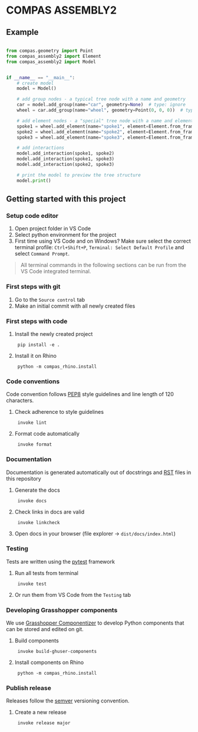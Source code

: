 # COMPAS ASSEMBLY2


## Example



```python

from compas.geometry import Point
from compas_assembly2 import Element
from compas_assembly2 import Model


if __name__ == "__main__":
    # create model
    model = Model()

    # add group nodes - a typical tree node with a name and geometry
    car = model.add_group(name="car", geometry=None)  # type: ignore
    wheel = car.add_group(name="wheel", geometry=Point(0, 0, 0))  # type: ignore

    # add element nodes - a "special" tree node with a name and element
    spoke1 = wheel.add_element(name="spoke1", element=Element.from_frame(1, 10, 1))  # type: ignore
    spoke2 = wheel.add_element(name="spoke2", element=Element.from_frame(5, 10, 1))  # type: ignore
    spoke3 = wheel.add_element(name="spoke3", element=Element.from_frame(10, 10, 1))  # type: ignore

    # add interactions
    model.add_interaction(spoke1, spoke2)
    model.add_interaction(spoke1, spoke3)
    model.add_interaction(spoke2, spoke3)

    # print the model to preview the tree structure
    model.print()

```

## Getting started with this project

### Setup code editor

1. Open project folder in VS Code
2. Select python environment for the project
3. First time using VS Code and on Windows? Make sure select the correct terminal profile: `Ctrl+Shift+P`, `Terminal: Select Default Profile` and select `Command Prompt`.

> All terminal commands in the following sections can be run from the VS Code integrated terminal. 


### First steps with git

1. Go to the `Source control` tab
2. Make an initial commit with all newly created files


### First steps with code

1. Install the newly created project 

        pip install -e .

2. Install it on Rhino

        python -m compas_rhino.install


### Code conventions

Code convention follows [PEP8](https://pep8.org/) style guidelines and line length of 120 characters.

1. Check adherence to style guidelines

        invoke lint

2. Format code automatically

        invoke format


### Documentation

Documentation is generated automatically out of docstrings and [RST](https://www.sphinx-doc.org/en/master/usage/restructuredtext/basics.html) files in this repository

1. Generate the docs

        invoke docs

2. Check links in docs are valid

        invoke linkcheck

3. Open docs in your browser (file explorer -> `dist/docs/index.html`)


### Testing

Tests are written using the [pytest](https://docs.pytest.org/) framework

1. Run all tests from terminal

        invoke test

2. Or run them from VS Code from the `Testing` tab


### Developing Grasshopper components

We use [Grasshopper Componentizer](https://github.com/compas-dev/compas-actions.ghpython_components) to develop Python components that can be stored and edited on git.

1. Build components

        invoke build-ghuser-components

2. Install components on Rhino

        python -m compas_rhino.install


### Publish release

Releases follow the [semver](https://semver.org/spec/v2.0.0.html) versioning convention.

1. Create a new release

        invoke release major


<!-- 
![build](https://github.com/compas-dev/compas_cgal/workflows/build/badge.svg)
[![GitHub - License](https://img.shields.io/github/license/compas-dev/compas_cgal.svg)](https://github.com/compas-dev/compas_cgal)
[![Conda - Latest Release](https://anaconda.org/conda-forge/compas_cgal/badges/version.svg)](https://anaconda.org/conda-forge/compas_cgal)
[![Conda - Platform](https://img.shields.io/conda/pn/conda-forge/compas_cgal)](https://anaconda.org/conda-forge/compas_cgal)

This package provides Python bindings for specific algorithms of CGAL.
The bindings are generated with PyBind11 and data is exchanged using NumPy arrays.

More information is available in the docs:
<https://compas.dev/compas_cgal/>

## Installation

`compas_cgal` is available via `conda-forge` for Windows, OSX, and Linux,
and can be installed using `conda`.

```bash
conda create -n cgal -c conda-forge compas compas_cgal --yes
```

## Dev Install

Create a development environment with the required dependencies using `conda`
and compile and install an editable version of `compas_cgal` using `setuptools`.

**Windows**:

```bash
conda create -n cgal-dev python=3.8 mpir mpfr boost-cpp eigen=3.3 cgal-cpp=5.2 pybind11 compas compas_view2 --yes
conda activate cgal-dev
git clone https://github.com/compas-dev/compas_cgal
cd compas_cgal
pip install -e .
```

**Mac**:

```bash
conda create -n cgal-dev python=3.8 gmp mpfr boost-cpp eigen=3.3 cgal-cpp=5.2 pybind11 compas compas_view2 --yes
conda activate cgal-dev
git clone https://github.com/compas-dev/compas_cgal
cd compas_cgal
pip install -e .
```

> Note that the version of eigen is important and should be `3.3`.

To add a new c++ module to the Python wrapper, or to exclude some of the existing modules during development
you can modify the list of extension modules in `setup.py`.

```python
ext_modules = [
    Extension(
        'compas_cgal._cgal',
        sorted([
            'src/compas_cgal.cpp',
            'src/compas.cpp',
            'src/meshing.cpp',
            'src/booleans.cpp',
            'src/slicer.cpp',
            'src/intersections.cpp',
            'src/measure.cpp',
        ]),
        include_dirs=[
            './include',
            get_eigen_include(),
            get_pybind_include()
        ],
        library_dirs=[
            get_library_dirs(),
        ],
        libraries=['mpfr', 'gmp'],
        language='c++'
    ),
]
```

## Usage

The provided functionality can be used directly from the `compas_cgal` package
or from `compas.geometry` through the plugin mechanism in COMPAS.

For examples, see <https://compas.dev/compas_cgal/latest/examples.html>.

## License

`compas_cgal` is released under the LGPL 3.0 to be compatible with the license of CGAL. -->

